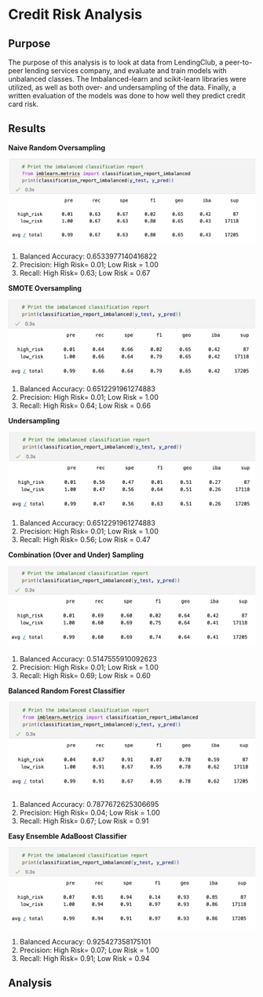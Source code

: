 # Credit Risk Analysis

## Purpose

The purpose of this analysis is to look at data from LendingClub, a peer-to-peer lending services company, and evaluate and train models with unbalanced classes. The Imbalanced-learn and scikit-learn libraries were utilized, as well as both over- and undersampling of the data. Finally, a written evaluation of the models was done to how well they predict credit card risk.

## Results

<b> Naive Random Oversampling </b>

![oversampling](img/oversampling.png)

1. Balanced Accuracy: 0.6533977140416822
2. Precision: High Risk= 0.01; Low Risk = 1.00
3. Recall: High Risk= 0.63; Low Risk = 0.67

<b> SMOTE Oversampling </b>

![smote](img/smote.png)

1. Balanced Accuracy: 0.6512291961274883
2. Precision: High Risk= 0.01; Low Risk = 1.00
3. Recall: High Risk= 0.64; Low Risk = 0.66

<b> Undersampling </b>

![undersampling](img/undersampling.png)

1. Balanced Accuracy: 0.6512291961274883
2. Precision: High Risk= 0.01; Low Risk = 1.00
3. Recall: High Risk= 0.56; Low Risk = 0.47

<b> Combination (Over and Under) Sampling </b>

![SMOTEENN](img/SMOTEENN.png)

1. Balanced Accuracy: 0.5147555910092623
2. Precision: High Risk= 0.01; Low Risk = 1.00
3. Recall: High Risk= 0.69; Low Risk = 0.60

<b> Balanced Random Forest Classifier </b>

![random_forest](img/random_forest.png)

1. Balanced Accuracy: 0.7877672625306695
2. Precision: High Risk= 0.04; Low Risk = 1.00
3. Recall: High Risk= 0.67; Low Risk = 0.91

<b> Easy Ensemble AdaBoost Classifier </b>

![adaboost](img/adaboost.png)

1. Balanced Accuracy: 0.925427358175101
2. Precision: High Risk= 0.07; Low Risk = 1.00
3. Recall: High Risk= 0.91; Low Risk = 0.94

## Analysis

